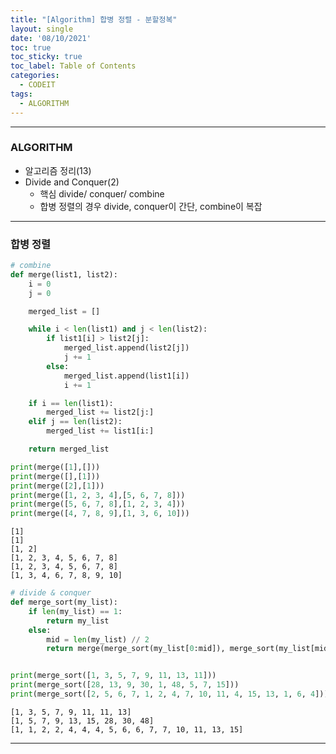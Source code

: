 ```yaml
---
title: "[Algorithm] 합병 정렬 - 분할정복"
layout: single
date: '08/10/2021'
toc: true
toc_sticky: true
toc_label: Table of Contents
categories:
  - CODEIT
tags:
  - ALGORITHM
---
```


---
### ALGORITHM
* 알고리즘 정리(13)
* Divide and Conquer(2)
  * 핵심 divide/ conquer/ combine
  * 합병 정렬의 경우 divide, conquer이 간단, combine이 복잡

---

### 합병 정렬


```python
# combine
def merge(list1, list2):
    i = 0
    j = 0

    merged_list = []

    while i < len(list1) and j < len(list2):
        if list1[i] > list2[j]:
            merged_list.append(list2[j])
            j += 1
        else:
            merged_list.append(list1[i])
            i += 1

    if i == len(list1):
        merged_list += list2[j:]
    elif j == len(list2):
        merged_list += list1[i:]

    return merged_list

print(merge([1],[]))
print(merge([],[1]))
print(merge([2],[1]))
print(merge([1, 2, 3, 4],[5, 6, 7, 8]))
print(merge([5, 6, 7, 8],[1, 2, 3, 4]))
print(merge([4, 7, 8, 9],[1, 3, 6, 10]))
```

    [1]
    [1]
    [1, 2]
    [1, 2, 3, 4, 5, 6, 7, 8]
    [1, 2, 3, 4, 5, 6, 7, 8]
    [1, 3, 4, 6, 7, 8, 9, 10]



```python
# divide & conquer
def merge_sort(my_list):
    if len(my_list) == 1:
        return my_list
    else:
        mid = len(my_list) // 2
        return merge(merge_sort(my_list[0:mid]), merge_sort(my_list[mid:len(my_list)]))


print(merge_sort([1, 3, 5, 7, 9, 11, 13, 11]))
print(merge_sort([28, 13, 9, 30, 1, 48, 5, 7, 15]))
print(merge_sort([2, 5, 6, 7, 1, 2, 4, 7, 10, 11, 4, 15, 13, 1, 6, 4]))
```

    [1, 3, 5, 7, 9, 11, 11, 13]
    [1, 5, 7, 9, 13, 15, 28, 30, 48]
    [1, 1, 2, 2, 4, 4, 4, 5, 6, 6, 7, 7, 10, 11, 13, 15]

---